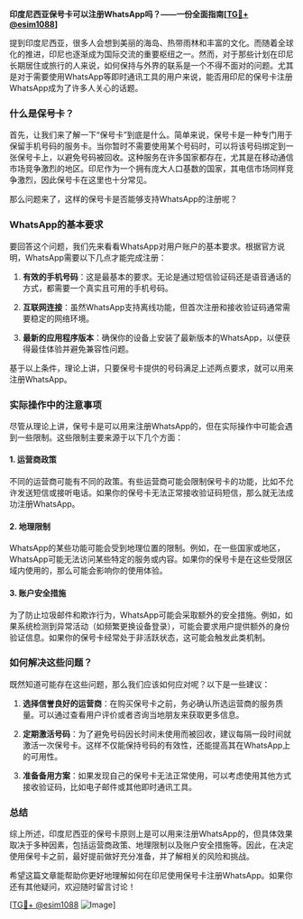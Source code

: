 **印度尼西亚保号卡可以注册WhatsApp吗？——一份全面指南[[TG💪+ @esim1088](https://t.me/s/esim1088)]**

提到印度尼西亚，很多人会想到美丽的海岛、热带雨林和丰富的文化。而随着全球化的推进，印尼也逐渐成为国际交流的重要枢纽之一。然而，对于那些计划在印尼长期居住或旅行的人来说，如何保持与外界的联系是一个不得不面对的问题。尤其是对于需要使用WhatsApp等即时通讯工具的用户来说，能否用印尼的保号卡注册WhatsApp成为了许多人关心的话题。

### 什么是保号卡？

首先，让我们来了解一下“保号卡”到底是什么。简单来说，保号卡是一种专门用于保留手机号码的服务卡。当你暂时不需要使用某个号码时，可以将该号码绑定到一张保号卡上，以避免号码被回收。这种服务在许多国家都存在，尤其是在移动通信市场竞争激烈的地区。印尼作为一个拥有庞大人口基数的国家，其电信市场同样竞争激烈，因此保号卡在这里也十分常见。

那么问题来了，这样的保号卡是否能够支持WhatsApp的注册呢？

### WhatsApp的基本要求

要回答这个问题，我们先来看看WhatsApp对用户账户的基本要求。根据官方说明，WhatsApp需要以下几点才能完成注册：

1. **有效的手机号码**：这是最基本的要求。无论是通过短信验证码还是语音通话的方式，都需要一个真实且可用的手机号码。
   
2. **互联网连接**：虽然WhatsApp支持离线功能，但首次注册和接收验证码通常需要稳定的网络环境。

3. **最新的应用程序版本**：确保你的设备上安装了最新版本的WhatsApp，以便获得最佳体验并避免兼容性问题。

基于以上条件，理论上讲，只要保号卡提供的号码满足上述两点要求，就可以用来注册WhatsApp。

### 实际操作中的注意事项

尽管从理论上讲，保号卡是可以用来注册WhatsApp的，但在实际操作中可能会遇到一些限制。这些限制主要来源于以下几个方面：

#### 1. **运营商政策**
   不同的运营商可能有不同的政策。有些运营商可能会限制保号卡的功能，比如不允许发送短信或接听电话。如果你的保号卡无法正常接收验证码短信，那么就无法成功注册WhatsApp。

#### 2. **地理限制**
   WhatsApp的某些功能可能会受到地理位置的限制。例如，在一些国家或地区，WhatsApp可能无法访问某些特定的服务或内容。如果你的保号卡是在这些受限区域内使用的，那么可能会影响你的使用体验。

#### 3. **账户安全措施**
   为了防止垃圾邮件和欺诈行为，WhatsApp可能会采取额外的安全措施。例如，如果系统检测到异常活动（如频繁更换设备登录），可能会要求用户提供额外的身份验证信息。如果你的保号卡经常处于非活跃状态，这可能会触发此类机制。

### 如何解决这些问题？

既然知道可能存在这些问题，那么我们应该如何应对呢？以下是一些建议：

1. **选择信誉良好的运营商**：在购买保号卡之前，务必确认所选运营商的服务质量。可以通过查看用户评价或者咨询当地朋友来获取更多信息。

2. **定期激活号码**：为了避免号码因长时间未使用而被回收，建议每隔一段时间就激活一次保号卡。这样不仅能保持号码的有效性，还能提高其在WhatsApp上的可用性。

3. **准备备用方案**：如果发现自己的保号卡无法正常使用，可以考虑使用其他方式接收验证码，比如电子邮件或其他即时通讯工具。

### 总结

综上所述，印度尼西亚的保号卡原则上是可以用来注册WhatsApp的，但具体效果取决于多种因素，包括运营商政策、地理限制以及账户安全措施等。因此，在决定使用保号卡之前，最好提前做好充分准备，并了解相关的风险和挑战。

希望这篇文章能帮助你更好地理解如何在印尼使用保号卡注册WhatsApp。如果你还有其他疑问，欢迎随时留言讨论！

[[TG💪+ @esim1088](https://t.me/s/esim1088) ![Image](https://i.postimg.cc/4NQfJmqS/Snipaste-2025-05-13-00-14-12.png)]